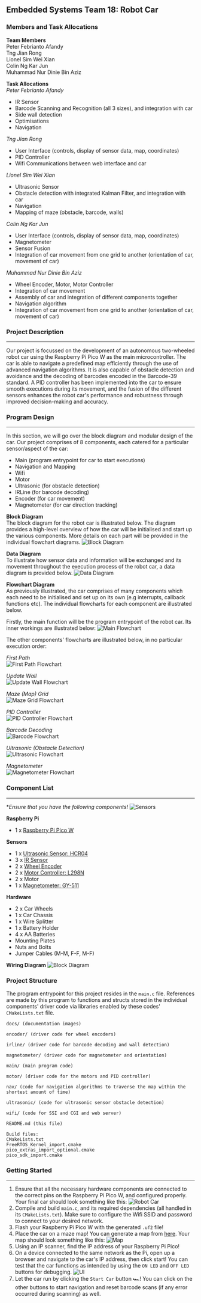 ## Embedded Systems Team 18: Robot Car

### Members and Task Allocations
**Team Members** <br>
Peter Febrianto Afandy <br>
Tng Jian Rong <br>
Lionel Sim Wei Xian <br>
Colin Ng Kar Jun <br>
Muhammad Nur Dinie Bin Aziz <br>

**Task Allocations** <br>
*Peter Febrianto Afandy*
- IR Sensor
- Barcode Scanning and Recognition (all 3 sizes), and integration with car
- Side wall detection
- Optimisations
- Navigation

*Tng Jian Rong*
- User Interface (controls, display of sensor data, map, coordinates)
- PID Controller
- Wifi Communications between web interface and car

*Lionel Sim Wei Xian*
- Ultrasonic Sensor
- Obstacle detection with integrated Kalman Filter, and integration with car
- Navigation
- Mapping of maze (obstacle, barcode, walls)

*Colin Ng Kar Jun*
- User Interface (controls, display of sensor data, map, coordinates)
- Magnetometer
- Sensor Fusion
- Integration of car movement from one grid to another (orientation of car, movement of car)

*Muhammad Nur Dinie Bin Aziz*
- Wheel Encoder, Motor, Motor Controller
- Integration of car movement
- Assembly of car and integration of different components together
- Navigation algorithm
- Integration of car movement from one grid to another (orientation of car, movement of car)

### Project Description
---
Our project is focussed on the development of an autonomous two-wheeled robot car using the Raspberry Pi Pico W as the main microcontroller. The car is able to navigate a predefined map efficiently through the use of advanced navigation algorithms. It is also capable of obstacle detection and avoidance and the decoding of barcodes encoded in the Barcode-39 standard. A PID controller has been implemented into the car to ensure smooth executions during its movement, and the fusion of the different sensors enhances the robot car's performance and robustness through improved decision-making and accuracy.

### Program Design
---
In this section, we will go over the block diagram and modular design of the car. Our project comprises of 8 components, each catered for a particular sensor/aspect of the car:
- Main (program entrypoint for car to start executions)
- Navigation and Mapping
- Wifi
- Motor
- Ultrasonic (for obstacle detection)
- IRLine (for barcode decoding)
- Encoder (for car movement)
- Magnetometer (for car direction tracking)

**Block Diagram** <br>
The block diagram for the robot car is illustrated below. The diagram provides a high-level overview of how the car will be initialised and start up the various components. More details on each part will be provided in the individual flowchart diagrams.
![Block Diagram](docs/diagrams/block_diagram.png)

**Data Diagram** <br>
To illustrate how sensor data and information will be exchanged and its movement throughout the execution process of the robot car, a data diagram is provided below.
![Data Diagram](docs/diagrams/data_diagram.png)

**Flowchart Diagram** <br>
As previously illustrated, the car comprises of many components which each need to be initialised and set up on its own (e.g interrupts, callback functions etc). The individual flowcharts for each component are illustrated below.

Firstly, the main function will be the program entrypoint of the robot car. Its inner workings are illustrated below:
![Main Flowchart](docs/diagrams/flowchart/main.png)

The other components' flowcharts are illustrated below, in no particular execution order:

*First Path* <br>
![First Path Flowchart](docs/diagrams/flowchart/first_path.png)

*Update Wall* <br>
![Update Wall Flowchart](docs/diagrams/flowchart/update_wall.png)

*Maze (Map) Grid* <br>
![Maze Grid Flowchart](docs/diagrams/flowchart/initialise_maze_grid.png)

*PID Controller* <br>
![PID Controller Flowchart](docs/diagrams/flowchart/pid.png)

*Barcode Decoding* <br>
![Barcode Flowchart](docs/diagrams/flowchart/barcode.png)

*Ultrasonic (Obstacle Detection)* <br>
![Ultrasonic Flowchart](docs/diagrams/flowchart/ultrasonic.png)

*Magnetometer* <br>
![Magnetometer Flowchart](docs/diagrams/flowchart/magnetometer.png)

### Component List
---
**Ensure that you have the following components!* 
![Sensors](docs/sensors.png)

**Raspberry Pi**
- 1 x [Raspberry Pi Pico W](https://www.raspberrypi.com/products/raspberry-pi-pico/)

**Sensors**
- 1 x [Ultrasonic Sensor: HCR04](https://components101.com/sensors/ultrasonic-sensor-working-pinout-datasheet)
- 3 x [IR Sensor](https://sg.cytron.io/p-ir-line-tracking-module)
- 2 x [Wheel Encoder](https://hobbycomponents.com/sensors/1147-compact-ir-infrared-rotary-speed-sensing-module)
- 2 x [Motor Controller: L298N](https://components101.com/modules/l293n-motor-driver-module)
- 2 x Motor
- 1 x [Magnetometer: GY-511](https://quartzcomponents.com/products/gy-511-lsm303dlhc-3-axis-e-compass-sensor)

**Hardware**
- 2 x Car Wheels
- 1 x Car Chassis
- 1 x Wire Splitter
- 1 x Battery Holder
- 4 x AA Batteries
- Mounting Plates
- Nuts and Bolts
- Jumper Cables (M-M, F-F, M-F)

**Wiring Diagram**
![Block Diagram](docs/diagrams/wiring_diagram.png)

### Project Structure
The program entrypoint for this project resides in the `main.c` file. References are made by this program to functions and structs stored in the individual components' driver code via libraries enabled by these codes' `CMakeLists.txt` file.

```
docs/ (documentation images)

encoder/ (driver code for wheel encoders)

irline/ (driver code for barcode decoding and wall detection)

magnetometer/ (driver code for magnetometer and orientation)

main/ (main program code)

motor/ (driver code for the motors and PID controller)

nav/ (code for navigation algorithms to traverse the map within the shortest amount of time)

ultrasonic/ (code for ultrasonic sensor obstacle detection)

wifi/ (code for SSI and CGI and web server)

README.md (this file)

Build files:
CMakeLists.txt
FreeRTOS_Kernel_import.cmake
pico_extras_import_optional.cmake
pico_sdk_import.cmake
```

### Getting Started
---
1. Ensure that all the necessary hardware components are connected to the correct pins on the Raspberry Pi Pico W, and configured properly. Your final car should look something like this:
    ![Robot Car](docs/final_car.png)
2. Compile and build `main.c`, and its required dependencies (all handled in its `CMakeLists.txt`). Make sure to configure the Wifi SSID and password to connect to your desired network.
3. Flash your Raspberry Pi Pico W with the generated `.uf2` file!
4. Place the car on a maze map! You can generate a map from [here](https://www.mazegenerator.net/). Your map should look something like this:
    ![Map](docs/maze_map.png)
5. Using an IP scanner, find the IP address of your Raspberry Pi Pico!
6. On a device connected to the same network as the Pi, open up a browser and navigate to the car's IP address, then click start! You can test that the car functions as intended by using the `ON LED` and `OFF LED` buttons for debugging.
    ![UI](docs/ui.png)
6. Let the car run by clicking the `Start Car` button 🏎️! You can click on the other buttons to start navigation and reset barcode scans (if any error occurred during scanning) as well.
